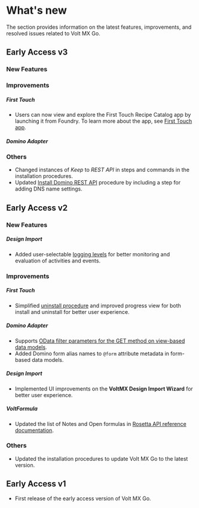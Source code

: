 # What's new

The section provides information on the latest features, improvements, and resolved issues related to Volt MX Go. 

## Early Access v3

### New Features

### Improvements

##### First Touch
- Users can now view and explore the First Touch Recipe Catalog app by launching it from Foundry. To learn more about the app, see [First Touch app](../topicguides/firsttouchapp.md).

##### Domino Adapter

### Others
- Changed instances of *Keep* to *REST API* in steps and commands in the installation procedures.
- Updated [Install Domino REST API](../tutorials/downloadhelmchart.md#install-domino-rest-api) procedure by including a step for adding DNS name settings.

## Early Access v2

### New Features

##### Design Import 
- Added user-selectable [logging levels](reflogginglevels.md) for better monitoring and evaluation of activities and events.  

### Improvements

##### First Touch
- Simplified [uninstall procedure](../howto/uninstallfirsttouch.md) and improved progress view for both install and uninstall for better user experience.

##### Domino Adapter
- Supports [OData filter parameters for the GET method on view-based data models](../topicguides/dominoadapter.md#supported-odata-filter-parameters-view-based-get).
- Added Domino form alias names to `@form` attribute metadata in form-based data models. 

##### Design Import
- Implemented UI improvements on the **VoltMX Design Import Wizard** for better user experience.

##### VoltFormula
- Updated the list of Notes and Open formulas in [Rosetta API reference documentation](https://help.hcltechsw.com/docs/voltmxgo/javadoc/index.html).


### Others
- Updated the installation procedures to update Volt MX Go to the latest version. 

## Early Access v1

- First release of the early access version of Volt MX Go.